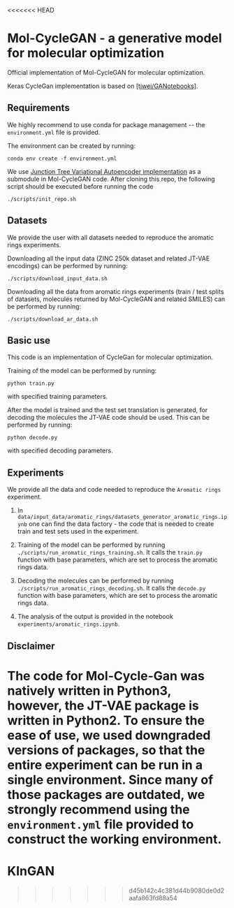 <<<<<<< HEAD
# Mol-CycleGAN - a generative model for molecular optimization
Official implementation of Mol-CycleGAN for molecular optimization.

Keras CycleGan implementation is based on <a href="https://github.com/tjwei/GANotebooks">[tjwei/GANotebooks]</a>.


## Requirements
We highly recommend to use conda for package management -- the `environment.yml` file is provided.

The environment can be created by running:
```
conda env create -f environment.yml
```

We use <a href="https://github.com/wengong-jin/icml18-jtnn">Junction Tree Variational Autoencoder implementation</a> as a submodule in Mol-CycleGAN code.
After cloning this repo, the following script should be executed before running the code
```
./scripts/init_repo.sh 
```

## Datasets
We provide the user with all datasets needed to reproduce the aromatic rings experiments.

Downloading all the input data (ZINC 250k dataset and related JT-VAE encodings) can be performed by running:
```
./scripts/download_input_data.sh
```

Downloading all the data from aromatic rings experiments (train / test splits of datasets, molecules returned by Mol-CycleGAN and related SMILES) can be performed by running:
```
./scripts/download_ar_data.sh
```


## Basic use
This code is an implementation of CycleGan for molecular optimization.

Training of the model can be performed by running:
```
python train.py
```
with specified training parameters.

After the model is trained and the test set translation is generated, for decoding the molecules the JT-VAE code should be used. This can be performed by running:
```
python decode.py
```
with specified decoding parameters.


## Experiments
We provide all the data and code needed to reproduce the `Aromatic rings` experiment.

1. In `data/input_data/aromatic_rings/datasets_generator_aromatic_rings.ipynb` one can find the data factory - the code that is needed to create train and test sets used in the experiment.

2. Training of the model can be performed by running `./scripts/run_aromatic_rings_training.sh`. It calls the `train.py` function with base parameters, which are set to process the aromatic rings data.

3. Decoding the molecules can be performed by running `./scripts/run_aromatic_rings_decoding.sh`. It calls the `decode.py` function with base parameters, which are set to process the aromatic rings data.

4. The analysis of the output is provided in the notebook `experiments/aromatic_rings.ipynb`.

## Disclaimer
The code for Mol-Cycle-Gan was natively written in Python3, however, the JT-VAE package is written in Python2. To ensure the ease of use, we used downgraded versions of packages, so that the entire experiment can be run in a single environment.
Since many of those packages are outdated, we strongly recommend using the ```environment.yml``` file provided to construct the working environment.
=======
# KInGAN
>>>>>>> d45b142c4c381d44b9080de0d2aafa863fd88a54
